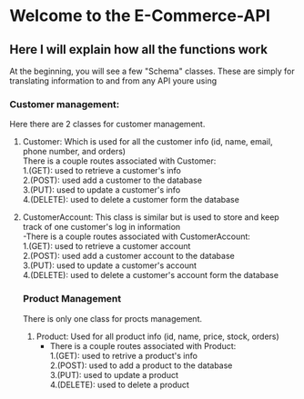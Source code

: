 # Welcome to the E-Commerce-API   
## Here I will explain how all the functions work  
At the beginning, you will see a few "Schema" classes. These are simply for translating information to and from any API youre using  

### Customer management:  
Here there are 2 classes for customer management.  
1. Customer: Which is used for all the customer info (id, name, email, phone number, and orders)  
   There is a couple routes associated with Customer:  
   1.(GET): used to retrieve a customer's info  
   2.(POST): used add a customer to the database  
   3.(PUT): used to update a customer's info  
   4.(DELETE): used to delete a customer form the database  
2. CustomerAccount: This class is similar but is used to store and keep track of one customer's log in information  
  -There is a couple routes associated with CustomerAccount:  
   1.(GET): used to retrieve a customer account  
   2.(POST): used add a customer account to the database  
   3.(PUT): used to update a customer's account  
   4.(DELETE): used to delete a customer's account form the database  

   ### Product Management  
   There is only one class for procts management.  
   1. Product: Used for all product info (id, name, price, stock, orders)  
      - There is a couple routes associated with Product:  
        1.(GET): used to retrive a product's info  
        2.(POST): used to add a product to the database  
        3.(PUT): used to update a product  
        4.(DELETE): used to delete a product  
 
  ### 
  
   

